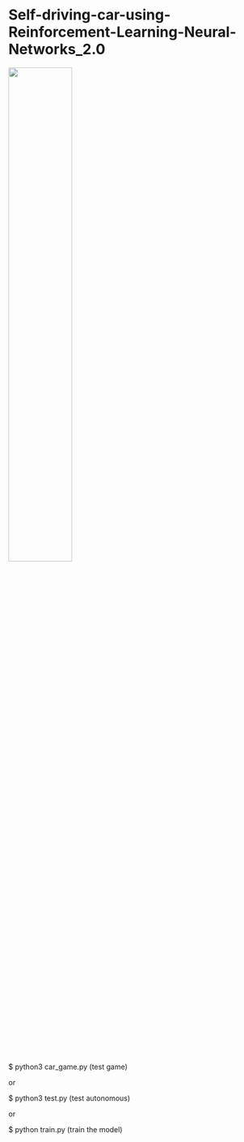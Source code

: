 # Self-driving-car-using-Reinforcement-Learning-Neural-Networks_2.0

<img src="https://github.com/buenohernandez/Self-driving-car-using-Reinforcement-Learning-Neural-Networks_2.0/blob/main/assets/test_example.gif" width="50%" height="50%">

$ python3 car_game.py (test game)

or

$ python3 test.py (test autonomous)

or

$ python train.py (train the model)
